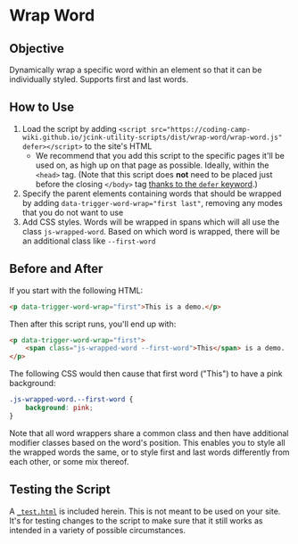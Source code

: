 # Wrap Word

## Objective

Dynamically wrap a specific word within an element so that it can be individually styled. Supports first and last words.

## How to Use

1. Load the script by adding `<script src="https://coding-camp-wiki.github.io/jcink-utility-scripts/dist/wrap-word/wrap-word.js" defer></script>` to the site's HTML
    - We recommend that you add this script to the specific pages it'll be used on, as high up on that page as possible. Ideally, within the `<head>` tag. (Note that this script does **not** need to be placed just before the closing `</body>` tag [thanks to the `defer` keyword](https://developer.mozilla.org/en-US/docs/Learn/JavaScript/First_steps/What_is_JavaScript#script_loading_strategies).)
1. Specify the parent elements containing words that should be wrapped by adding `data-trigger-word-wrap="first last"`, removing any modes that you do not want to use
1. Add CSS styles. Words will be wrapped in spans which will all use the class `js-wrapped-word`. Based on which word is wrapped, there will be an additional class like `--first-word`

## Before and After

If you start with the following HTML:

```html
<p data-trigger-word-wrap="first">This is a demo.</p>
```

Then after this script runs, you'll end up with:

```html
<p data-trigger-word-wrap="first">
    <span class="js-wrapped-word --first-word">This</span> is a demo.
</p>
```

The following CSS would then cause that first word ("This") to have a pink background:

```css
.js-wrapped-word.--first-word {
    background: pink;
}
```

Note that all word wrappers share a common class and then have additional modifier classes based on the word's position. This enables you to style all the wrapped words the same, or to style first and last words differently from each other, or some mix thereof.

## Testing the Script

A [`_test.html`](/_test.html) is included herein. This is not meant to be used on your site. It's for testing changes to the script to make sure that it still works as intended in a variety of possible circumstances.
